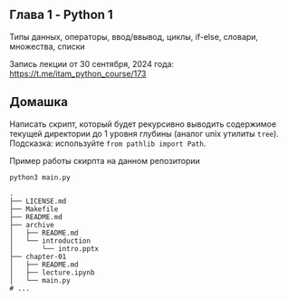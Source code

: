 ## Глава 1 - Python 1
Типы данных, операторы, ввод/ввывод, циклы, if-else, словари, множества, списки

Запись лекции от 30 сентября, 2024 года: https://t.me/itam_python_course/173


## Домашка
Написать скрипт, который будет рекурсивно выводить содержимое текущей директории до 1 уровня глубины (аналог unix утилиты `tree`). Подсказка: используйте `from pathlib import Path`.

Пример работы скирпта на данном репозитории
```shell
python3 main.py

.
├── LICENSE.md
├── Makefile
├── README.md
├── archive
│   ├── README.md
│   └── introduction
│       └── intro.pptx
├── chapter-01
│   ├── README.md
│   ├── lecture.ipynb
│   └── main.py
# ...
```